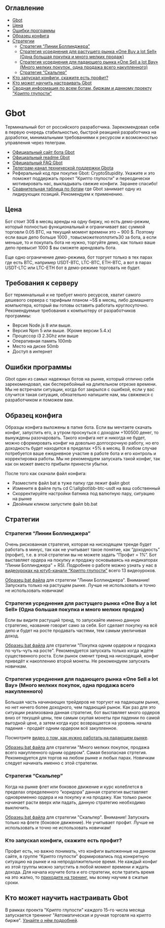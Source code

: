 ## Оглавление

* [Gbot](#gbot)
* [Цена](#Цена)
* [Ошибки программы](#Ошибки-программы)
* [Образец конфига](#Образец-конфига)
* [Стратегии](#Стратегии)
  * [Стратегия “Линии Боллинджера”](#Стратегия-Линии-Боллинджера)
  * [Стратегия усреднения для растущего рынка «One Buy a lot Sell» (Одна большая покупка и много мелких продаж)](#Стратегия-усреднения-для-растущего-рынка-one-buy-a-lot-sell-Одна-большая-покупка-и-много-мелких-продаж)
  * [Стратегия усреднения для падающего рынка «One Sell a lot Bay» (Много мелких покупок, одна продажа всего накупленного)](#Стратегия-усреднения-для-падающего-рынка-one-sell-a-lot-bay-Много-мелких-покупок-одна-продажа-всего-накупленного)
  * [Стратегия “Скальпер”](#Стратегия-Скальпер)
* [Кто запускал конфиги, скажите есть профит?](#Кто-запускал-конфиги-скажите-есть-профит)
* [Кто может научить настраивать Gbot](#Кто-может-научить-настраивать-gbot)
* [Сводная информация по всем ботам, биржам и данному проекту "Крипто глупости"](/README.md)

# Gbot

Терминальный бот от российского разработчика. Зарекомендовал себя в первую очередь стабильностью, быстрой реакцией разработчика на доработки, минимальными требованиями к ресурсом и возможностью управления через телеграм.

* [Официальный сайт бота Gbot](https://gbot-trader.herokuapp.com)
* [Официальный readme Gbot](https://github.com/steeply/gbot-trader/blob/master/readme_ru.md)
* [Официальный FAQ Gbot](/steeply/gbot-trader/blob/master/faq_ru.md)
* [Телеграм-канал технической поддержки Gbota](https://t.me/gbottrader_chat)
* Реферальный код при покупке Gbot: CryptoStupidity. Укажите и это поможет поддержать проект "Крипто глупости" и переодически мотивировать нас, выкладывать свежие конфиги. Заранее спасибо!
* [Сравнительная таблица по ботам](https://docs.google.com/spreadsheets/d/1VMG21PQHvU3cDLZ6fLL17TWjiEgWzSpRfk3jA37MMUg/edit?usp=sharing) где Gbot занимает одну из лидирующих позиций. Рекомендуем к применению.

## Цена

Бот стоит 30$ в месяц аренды на одну биржу, но есть демо-режим, который полностью функциональный и ограничивает вас суммой торговли 0.05 BTC, на текущий момент времени это ~ 900 $. Поэтому если ваше депо больше 1000 $, то вы сможете оплатить 30$ за бота, а если меньше, то и покупать бота не нужно, торгуйте демо, как только ваше депо превысит 1000 $ вы сможете арендовать бота.

Еще одно ограничение демо-режима, бот торгует только в тех парах где есть BTC, например USDT-BTC, LTC-BTC, ETH-BTC, а вот в парах USDT-LTC или LTC-ETH бот в демо-режиме торговать не будет.

## Требования к серверу

Бот терминальный и не требует много ресурсов, хватит самого дешевого сервера с тарифным планом ~5$ в месяц, либо домашнего компьютера, который вы готовы оставить работать круглосуточно. Рекомендуемые требования к компьютеру от разработчиков программы:

* Версия Node.js 8 или выше.
* Версия Npm 5 или выше. (Кроме версии 5.4.x)
* Процессор i3 2.3Ghz или выше
* Оперативная память 100mb
* Место на диске 50mb
* Доступ в интернет

## Ошибки программы

Gbot один из самых надежных ботов на рынке, который отлично себя зарекомендовал, как бесперебойный на длительном отрезке времени. Мы не встречали ситуации, когда бот закрылся с ошибкой, если у вас случится такая ситуация, обязательно напишите нам, мы свяжемся с разработчиком и поможем вам.

## Образец конфига

Образцы конфига выложены в папке бота. Если вы мечтаете скачать конфиг, запустить его, а утром проснуться с доходом +100500 денег, то вынуждены разочаровать. Такого конфига нет и никогда не будет, можно сформировать конфиг на довольно долгосрочную работу, но его доходность будет находится в пределах +5% в месяц. В любом случае потребуется ваше ежедневное участие в работе бота и его контроль и корректировка работы. Мы не рекомендуем запускать такой конфиг, так как он может вместо прибыли принести убытки.

После того как скачали файл конфига:

* Разместите файл bat в туже папку где лежит файл gbot
* Измените в файле путь cd C:\allgbot\bb-btc-usdt на ваш собственный
* Скорректируйте настройки батника под валютную пару, ситуацию на рынке
* Двойным кликом запустите файл bb.bat

## Стратегии

### Стратегия “Линии Боллинджера”

Очень рискованная стратегия, которая на нисходящем тренде будет работать в минус, так как не учитывает такое понятие, как “доходность” (профит), т.е. в этой стратегии вы не можете задать “Профит = 1%”. Бот выставляет ордера на покупку и продажу основываясь на индикаторах “Линии Боллинджера” + RSI. Подробнее о работе  можно узнать у нас в [видеоуроках на ютуб-канале “Крипто глупости”](https://www.youtube.com/watch?v=r688aZScniI&list=PLbYtQ6_YnkBQUyMXAqXzvBpFUJ9q3hn_I) всего 13 видеоуроков.

[Образец bat файла](/configs/gbot/bb_12052018.bat) для стратегии "Линии Боллинджера". Внимание! Запускать только на растущем рынке. Лучше не использовать и точно не использовать новичкам!

### Стратегия усреднения для растущего рынка «One Buy a lot Sell» (Одна большая покупка и много мелких продаж) 

Если вы видите растущий тренд, то запускайте именно данную стратегию, название говорит само за себя. Бот сделает покупку на всё депо и будет на росте продавать частями, тем самым увеличивая доход.

[Образец bat файла](/configs/gbot/ob_12052018.bat) для стратегии "Покупка одним ордером и продажа по чуть-чуть на росте". Рекомендуется запускать только когда ждёте существенного роста. Если рынок сменит тренд на нисходящий, конфиг приведёт к накоплению второй монеты. Не рекомендуем запускать новичкам.

### Стратегия усреднения для падающего рынка «One Sell a lot Bay» (Много мелких покупок, одна продажа всего накупленного)

Большая часть начинающих трейдеров не торгуют на падающем рынке, но нет ничего более доходного, чем падающий рынок. Как раз для это ситуации реализована данная стратегия, бот выставляет много ордеров вниз от текущей цены, тем самым скупая монеты при падении по самой выгодной цене, а затем когда курс возвращается на уровень начала падения - продаёт одним ордером всё закупленное.

Посмотрите [видео о том, как нужно работать на падающем рынке](https://youtu.be/zfGD0O6KhEk).

[Образец bat файла](/configs/gbot/os_12052018.bat) для стратегии "Много мелких покупок, продажа всего накупленного одним ордером". Самая безопасная стртегия. Рекомендуется для торгов на любом рынке и любых парах. Новичкам следует начинать именно с этой стратегии.

### Стратегия “Скальпер”

Когда на рынке флет или боковое движение и курс колеблется в пределах определенного “коридора” данная стратегия выставляет одновременно ордера и на покупку и на продажу. Как только рынок начинает расти вверх или падать, данную стратегию необходимо выключить.

[Образец bat файла](/configs/gbot/scalper_12052018.bat) для стратегии "Скальпер". Внимание! Запускать только на флете (боковое движение). Не учитывает профит. Лучше не использовать и точно не использовать новичкам!

###  Кто запускал конфиги, скажите есть профит?

Профит есть, но важно понимать, что конфиги выложенные на данном сайте, в группе “Крипто глупости” формировались под конкретную ситуацию на рынке и на непродолжительное время. Не каждый конфиг из этой группы можно запустить в любой момент времени и ждать дохода. Для начала изучите бота и его стратегии, если тратить время на это жалко, то [приходите на тренинг](https://www.buh-seminar.ru/), мы всему научим в сжатые сроки.

## Кто может научить настраивать Gbot

В рамках проекта "Крипто глупости" каждого 15-го числа месяца запускается трениннг "Автоматическая и ручная торговля на крипто бирже". [Узнайте о нём подробней](/README.md#Обучение).
